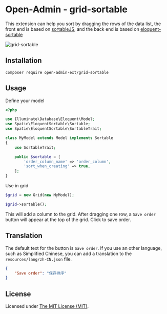 Open-Admin - grid-sortable
======

This extension can help you sort by dragging the rows of the data list, the front end is based on [sortableJS](https://github.com/SortableJS/Sortable), and the back end is based on [eloquent-sortable](https://github.com/spatie/eloquent-sortable)


![grid-sortable](https://user-images.githubusercontent.com/86517067/132530216-926934b2-754a-4ec6-9f29-67523aedaf67.gif)

## Installation

```shell
composer require open-admin-ext/grid-sortable
```

## Usage

Define your model

```php
<?php

use Illuminate\Database\Eloquent\Model;
use Spatie\EloquentSortable\Sortable;
use Spatie\EloquentSortable\SortableTrait;

class MyModel extends Model implements Sortable
{
    use SortableTrait;

    public $sortable = [
        'order_column_name' => 'order_column',
        'sort_when_creating' => true,
    ];
}
```

Use in grid

```php
$grid = new Grid(new MyModel);

$grid->sortable();
```

This will add a column to the grid. After dragging one row, a `Save order` button will appear at the top of the grid. Click  to save order.

## Translation

The default text for the button is `Save order`. If you use an other language, such as Simplified Chinese, you can add a translation to the `resources/lang/zh-CN.json` file.

```json
{
    "Save order": "保存排序"
}
```

License
------------
Licensed under [The MIT License (MIT)](LICENSE).